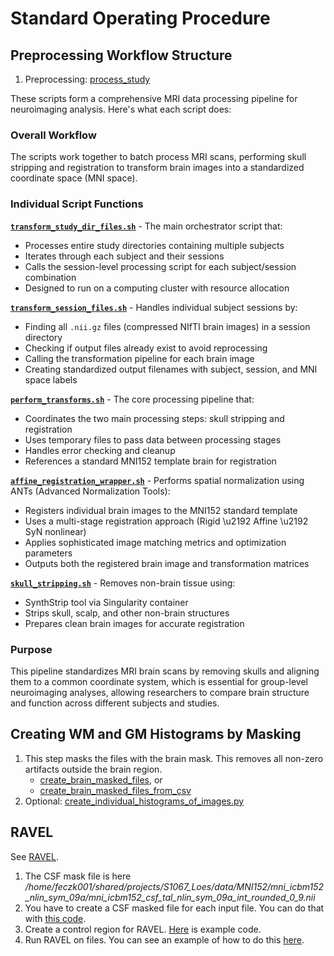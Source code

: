 # Standard Operating Procedure

## Preprocessing Workflow Structure

 1. Preprocessing: [process_study](../../scripts/mri_modification/transform_study_dir_files.sh)

 These scripts form a comprehensive MRI data processing pipeline for neuroimaging analysis. Here's what each script does:

### Overall Workflow
The scripts work together to batch process MRI scans, performing skull stripping and registration to transform brain images into a standardized coordinate space (MNI space).

### Individual Script Functions

**[`transform_study_dir_files.sh`](../../scripts/mri_modification/transform_study_dir_files.sh)** - The main orchestrator script that:
- Processes entire study directories containing multiple subjects
- Iterates through each subject and their sessions
- Calls the session-level processing script for each subject/session combination
- Designed to run on a computing cluster with resource allocation

**[`transform_session_files.sh`](../../scripts/mri_modification/transform_session_files.sh)** - Handles individual subject sessions by:
- Finding all `.nii.gz` files (compressed NIfTI brain images) in a session directory
- Checking if output files already exist to avoid reprocessing
- Calling the transformation pipeline for each brain image
- Creating standardized output filenames with subject, session, and MNI space labels

**[`perform_transforms.sh`](../../scripts/mri_modification/perform_transforms.sh)** - The core processing pipeline that:
- Coordinates the two main processing steps: skull stripping and registration
- Uses temporary files to pass data between processing stages
- Handles error checking and cleanup
- References a standard MNI152 template brain for registration

**[`affine_registration_wrapper.sh`](../../scripts/mri_modification/affine_registration_wrapper.sh)** - Performs spatial normalization using ANTs (Advanced Normalization Tools):
- Registers individual brain images to the MNI152 standard template
- Uses a multi-stage registration approach (Rigid \u2192 Affine \u2192 SyN nonlinear)
- Applies sophisticated image matching metrics and optimization parameters
- Outputs both the registered brain image and transformation matrices

**[`skull_stripping.sh`](../../scripts/mri_modification/skull_stripping.sh)** - Removes non-brain tissue using:
- SynthStrip tool via Singularity container
- Strips skull, scalp, and other non-brain structures
- Prepares clean brain images for accurate registration

### Purpose
This pipeline standardizes MRI brain scans by removing skulls and aligning them to a common coordinate system, which is essential for group-level neuroimaging analyses, allowing researchers to compare brain structure and function across different subjects and studies.

## Creating WM and GM Histograms by Masking
 
 1. This step masks the files with the brain mask.  This removes all non-zero artifacts outside the brain region.
     * [create_brain_masked_files](../../src/dcan/image_normalization/create_brain_masked_files.py), or
     * [create_brain_masked_files_from_csv](../../src/dcan/image_normalization/create_brain_masked_files_from_csv.py)
 3. Optional: [create_individual_histograms_of_images.py](../../src/dcan/eda/create_individual_histograms_of_images.py)
 
## RAVEL
 
See [RAVEL](https://github.com/DCAN-Labs/RAVEL/blob/master/docs/RAVEL.Rmd).

1. The CSF mask file is here 
     */home/feczk001/shared/projects/S1067_Loes/data/MNI152/mni_icbm152_nlin_sym_09a/mni_icbm152_csf_tal_nlin_sym_09a_int_rounded_0_9.nii*
2. You have to create a CSF masked file for each input file.  You can do that with [this code](../../src/dcan/image_normalization/mask_in_csf.py).
3. Create a control region for RAVEL.  [Here](https://github.com/DCAN-Labs/RAVEL/blob/master/R/dcan/create_control_region.R) is example code.
4. Run RAVEL on files.  You can see an example of how to do this [here](https://github.com/DCAN-Labs/RAVEL/blob/master/R/dcan/ravel.R).
